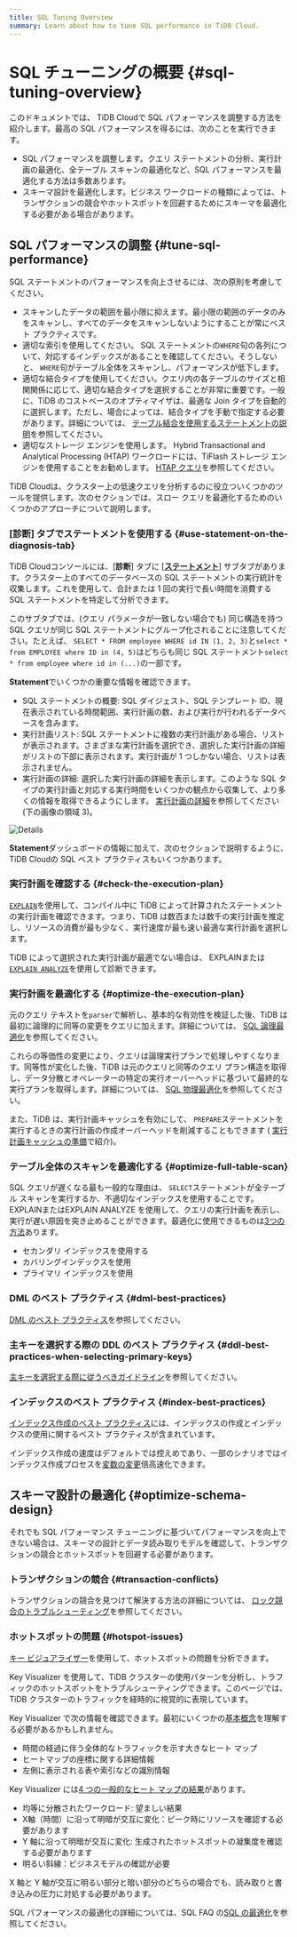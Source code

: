 ```yaml
---
title: SQL Tuning Overview
summary: Learn about how to tune SQL performance in TiDB Cloud.
---
```


# SQL チューニングの概要 {#sql-tuning-overview}

このドキュメントでは、 TiDB Cloudで SQL パフォーマンスを調整する方法を紹介します。最高の SQL パフォーマンスを得るには、次のことを実行できます。

-   SQL パフォーマンスを調整します。クエリ ステートメントの分析、実行計画の最適化、全テーブル スキャンの最適化など、SQL パフォーマンスを最適化する方法は多数あります。
-   スキーマ設計を最適化します。ビジネス ワークロードの種類によっては、トランザクションの競合やホットスポットを回避するためにスキーマを最適化する必要がある場合があります。

## SQL パフォーマンスの調整 {#tune-sql-performance}

SQL ステートメントのパフォーマンスを向上させるには、次の原則を考慮してください。

-   スキャンしたデータの範囲を最小限に抑えます。最小限の範囲のデータのみをスキャンし、すべてのデータをスキャンしないようにすることが常にベスト プラクティスです。
-   適切な索引を使用してください。 SQL ステートメントの`WHERE`句の各列について、対応するインデックスがあることを確認してください。そうしないと、 `WHERE`句がテーブル全体をスキャンし、パフォーマンスが低下します。
-   適切な結合タイプを使用してください。クエリ内の各テーブルのサイズと相関関係に応じて、適切な結合タイプを選択することが非常に重要です。一般に、TiDB のコストベースのオプティマイザは、最適な Join タイプを自動的に選択します。ただし、場合によっては、結合タイプを手動で指定する必要があります。詳細については、 [テーブル結合を使用するステートメントの説明](/explain-joins.md)を参照してください。
-   適切なストレージ エンジンを使用します。 Hybrid Transactional and Analytical Processing (HTAP) ワークロードには、TiFlash ストレージ エンジンを使用することをお勧めします。 [HTAP クエリ](/develop/dev-guide-hybrid-oltp-and-olap-queries.md)を参照してください。

TiDB Cloudは、クラスター上の低速クエリを分析するのに役立ついくつかのツールを提供します。次のセクションでは、スロー クエリを最適化するためのいくつかのアプローチについて説明します。

### [診断] タブでステートメントを使用する {#use-statement-on-the-diagnosis-tab}

TiDB Cloudコンソールには、[**診断**] タブに [<strong><a href="/tidb-cloud/tune-performance.md#statement-analysis">ステートメント</a></strong>] サブタブがあります。クラスター上のすべてのデータベースの SQL ステートメントの実行統計を収集します。これを使用して、合計または 1 回の実行で長い時間を消費する SQL ステートメントを特定して分析できます。

このサブタブでは、(クエリ パラメータが一致しない場合でも) 同じ構造を持つ SQL クエリが同じ SQL ステートメントにグループ化されることに注意してください。たとえば、 `SELECT * FROM employee WHERE id IN (1, 2, 3)`と`select * from EMPLOYEE where ID in (4, 5)`はどちらも同じ SQL ステートメント`select * from employee where id in (...)`の一部です。

**Statement**でいくつかの重要な情報を確認できます。

-   SQL ステートメントの概要: SQL ダイジェスト、SQL テンプレート ID、現在表示されている時間範囲、実行計画の数、および実行が行われるデータベースを含みます。
-   実行計画リスト: SQL ステートメントに複数の実行計画がある場合、リストが表示されます。さまざまな実行計画を選択でき、選択した実行計画の詳細がリストの下部に表示されます。実行計画が 1 つしかない場合、リストは表示されません。
-   実行計画の詳細: 選択した実行計画の詳細を表示します。このような SQL タイプの実行計画と対応する実行時間をいくつかの観点から収集して、より多くの情報を取得できるようにします。 [実行計画の詳細](https://docs.pingcap.com/tidb/stable/dashboard-statement-details#statement-execution-details-of-tidb-dashboard)を参照してください (下の画像の領域 3)。

![Details](/media/dashboard/dashboard-statement-detail.png)

**Statement**ダッシュボードの情報に加えて、次のセクションで説明するように、 TiDB Cloudの SQL ベスト プラクティスもいくつかあります。

### 実行計画を確認する {#check-the-execution-plan}

[`EXPLAIN`](/explain-overview.md)を使用して、コンパイル中に TiDB によって計算されたステートメントの実行計画を確認できます。つまり、TiDB は数百または数千の実行計画を推定し、リソースの消費が最も少なく、実行速度が最も速い最適な実行計画を選択します。

TiDB によって選択された実行計画が最適でない場合は、 EXPLAINまたは[`EXPLAIN ANALYZE`](/sql-statements/sql-statement-explain-analyze.md)を使用して診断できます。

### 実行計画を最適化する {#optimize-the-execution-plan}

元のクエリ テキストを`parser`で解析し、基本的な有効性を検証した後、TiDB は最初に論理的に同等の変更をクエリに加えます。詳細については、 [SQL 論理最適化](/sql-logical-optimization.md)を参照してください。

これらの等価性の変更により、クエリは論理実行プランで処理しやすくなります。同等性が変化した後、TiDB は元のクエリと同等のクエリ プラン構造を取得し、データ分散とオペレーターの特定の実行オーバーヘッドに基づいて最終的な実行プランを取得します。詳細については、 [SQL 物理最適化](/sql-physical-optimization.md)を参照してください。

また、TiDB は、実行計画キャッシュを有効にして、 `PREPARE`ステートメントを実行するときの実行計画の作成オーバーヘッドを削減することもできます ( [実行計画キャッシュの準備](/sql-prepared-plan-cache.md)で紹介)。

### テーブル全体のスキャンを最適化する {#optimize-full-table-scan}

SQL クエリが遅くなる最も一般的な理由は、 `SELECT`ステートメントが全テーブル スキャンを実行するか、不適切なインデックスを使用することです。 EXPLAINまたはEXPLAIN ANALYZE を使用して、クエリの実行計画を表示し、実行が遅い原因を突き止めることができます。最適化に使用できるものは[3つの方法](/develop/dev-guide-optimize-sql.md)あります。

-   セカンダリ インデックスを使用する
-   カバリングインデックスを使用
-   プライマリ インデックスを使用

### DML のベスト プラクティス {#dml-best-practices}

[DML のベスト プラクティス](/develop/dev-guide-optimize-sql-best-practices.md#dml-best-practices)を参照してください。

### 主キーを選択する際の DDL のベスト プラクティス {#ddl-best-practices-when-selecting-primary-keys}

[主キーを選択する際に従うべきガイドライン](/develop/dev-guide-create-table.md#guidelines-to-follow-when-selecting-primary-key)を参照してください。

### インデックスのベスト プラクティス {#index-best-practices}

[インデックス作成のベスト プラクティス](/develop/dev-guide-index-best-practice.md)には、インデックスの作成とインデックスの使用に関するベスト プラクティスが含まれています。

インデックス作成の速度はデフォルトでは控えめであり、一部のシナリオではインデックス作成プロセスを[変数の変更](/develop/dev-guide-optimize-sql-best-practices.md#add-index-best-practices)倍高速化できます。

<!--
### Use the slow log memory mapping table

You can query the contents of the slow query log by querying the [INFORMATION_SCHEMA.SLOW_QUERY](/identify-slow-queries.md#memory-mapping-in-slow-log) table, and find the structure in the [`SLOW_QUERY`](/information-schema/information-schema-slow-query.md) table. Using this table, you can perform queries using different fields to find potential problems.

The recommended analysis process for slow queries is as follows.

1. [Identify the performance bottleneck of the query](/analyze-slow-queries.md#identify-the-performance-bottleneck-of-the-query). That is, identify the part of the query process that takes long time.
2. [Analyze system issues](/analyze-slow-queries.md#analyze-system-issues). According to the bottleneck point, combine the monitoring, logging and other information at that time to find the possible causes.
3. [Analyze optimizer issues](/analyze-slow-queries.md#analyze-optimizer-issues). Analyze whether there is a better execution plan.
-->

## スキーマ設計の最適化 {#optimize-schema-design}

それでも SQL パフォーマンス チューニングに基づいてパフォーマンスを向上できない場合は、スキーマの設計とデータ読み取りモデルを確認して、トランザクションの競合とホットスポットを回避する必要があります。

### トランザクションの競合 {#transaction-conflicts}

トランザクションの競合を見つけて解決する方法の詳細については、 [ロック競合のトラブルシューティング](https://docs.pingcap.com/tidb/stable/troubleshoot-lock-conflicts#troubleshoot-lock-conflicts)を参照してください。

### ホットスポットの問題 {#hotspot-issues}

[キー ビジュアライザー](/tidb-cloud/tune-performance.md#key-visualizer)を使用して、ホットスポットの問題を分析できます。

Key Visualizer を使用して、TiDB クラスターの使用パターンを分析し、トラフィックのホットスポットをトラブルシューティングできます。このページでは、TiDB クラスターのトラフィックを経時的に視覚的に表現しています。

Key Visualizer で次の情報を確認できます。最初にいくつかの[基本概念](https://docs.pingcap.com/tidb/stable/dashboard-key-visualizer#basic-concepts)を理解する必要があるかもしれません。

-   時間の経過に伴う全体的なトラフィックを示す大きなヒート マップ
-   ヒートマップの座標に関する詳細情報
-   左側に表示される表や索引などの識別情報

Key Visualizer には[4 つの一般的なヒート マップの結果](https://docs.pingcap.com/tidb/stable/dashboard-key-visualizer#common-heatmap-types)があります。

-   均等に分散されたワークロード: 望ましい結果
-   X軸（時間）に沿って明暗が交互に変化：ピーク時にリソースを確認する必要があります
-   Y 軸に沿って明暗が交互に変化: 生成されたホットスポットの凝集度を確認する必要があります
-   明るい斜線：ビジネスモデルの確認が必要

X 軸と Y 軸が交互に明るい部分と暗い部分のどちらの場合でも、読み取りと書き込みの圧力に対処する必要があります。

SQL パフォーマンスの最適化の詳細については、SQL FAQ の[SQL の最適化](https://docs.pingcap.com/tidb/stable/sql-faq#sql-optimization)を参照してください。
